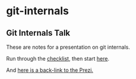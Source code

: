 git-internals
=============

## Git Internals Talk

These are notes for a presentation on git internals.

Run through the [checklist](https://github.com/jsh/class-checklist/blob/master/checklist.md),
then start [here](https://github.com/jsh/git-internals/blob/master/repos/on-the-surface.md).

And [here is a back-link to the Prezi.](https://prezi.com/xvvfo_dv0vlo/git-got-gotten-notes/)
